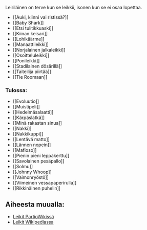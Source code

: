 Leiriläinen on terve kun se leikkii, isonen kun se ei osaa lopettaa.

- [[Auki, kiinni vai ristissä?]]
- [[Baby Shark]]
- [[Etsi tulitikkuaski]]
- [[Kiinan keisari]]
- [[Lohikäärme]]
- [[Manaattileikki]]
- [[Norjalainen jalkaleikki]]
- [[Osoitteluleikki]]
- [[Ponileikki]]
- [[Stadilainen dösärillä]]
- [[Taiteilija piirtää]]
- [[Tie Roomaan]]
### Tulossa:
- [[Evoluutio]]
- [[Muistipeli]]
- [[Hedelmäsalaatti]]
- [[Kärpäslätkä]]
- [[Minä rakastan sinua]]
- [[Nakki]]
- [[Nakkikuppi]]
- [[Lentävä matto]]
- [[Lännen nopein]]
- [[Mafioso]]
- [[Pienin pieni leppäkerttu]]
- [[Savolainen pesäpallo]]
- [[Solmu]]
- [[Johnny Whoop]]
- [[Vaimonryöstö]]
- [[Viimeinen vessapaperirulla]]
- [[Rikkinäinen puhelin]]

## Aiheesta muualla:
- [Leikit PartioWikissä](http://fi.scoutwiki.org/Luokka:Leikit)
- [Leikit Wikipediassa](https://fi.wikipedia.org/wiki/Luokka:Leikit)
